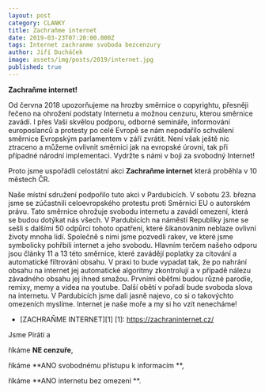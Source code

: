```yaml
---
layout: post
category: CLANKY
title: Zachraňme internet
date: 2019-03-23T07:20:00.000Z
tags: Internet zachranme svoboda bezcenzury
author: Jiří Ducháček
image: assets/img/posts/2019/internet.jpg
published: true
---
```

**Zachraňme internet!**

Od června 2018 upozorňujeme na hrozby směrnice o copyrightu,
přesněji řečeno na ohrožení podstaty Internetu a možnou cenzuru, kterou směrnice zavádí.
 I přes Vaši skvělou podporu, odborné semináře, informování europoslanců a protesty po
 celé Evropě se nám nepodařilo schválení směrnice Evropským parlamentem v září zvrátit.
 Není však ještě nic ztraceno a můžeme ovlivnit směrnici jak na evropské úrovni, tak při
 případné národní implementaci. Vydržte s námi v boji za svobodný Internet!

Proto jsme uspořádli celostátní akci **Zachraňme internet** která proběhla v 10 městech ČR.

Naše místní sdružení podpořilo tuto akci v Pardubicích.
V sobotu 23. března jsme se zúčastnili celoevropského protestu proti Směrnici EU o autorském právu.
Tato směrnice ohrožuje svobodu internetu a zavádí omezení, která se budou dotýkat nás všech.
V Pardubicích na náměstí Republiky jsme se sešli s dalšími 50 odpůrci tohoto opatření, které
šikanováním neblaze ovlivní životy mnoha lidí. Společně s nimi jsme pozvedli rakev, ve které
jsme symbolicky pohřbili internet a jeho svobodu.
Hlavním terčem našeho odporu jsou články 11 a 13 této směrnice, které zavádějí poplatky za
citování a automatické filtrování obsahu. V praxi to bude vypadat tak, že po nahrání obsahu na
internet jej automatické algoritmy zkontrolují a v případě nálezu závadného obsahu jej ihned smažou.
 Prvními oběťmi budou různé parodie, remixy, memy a videa na youtube.
Další obětí v pořadí bude svoboda slova na internetu. V Pardubicích jsme dali jasně najevo,
co si o takovýchto omezeních myslíme.
Internet je naše moře a my si ho vzít nenecháme!
 * [ZACHRAŇME INTERNET][1]
[1]: https://zachraninternet.cz/



Jsme Piráti a

říkáme **NE cenzuře**,

říkáme **ANO svobodnému přístupu k informacím **,

říkáme **ANO internetu bez omezení **.
